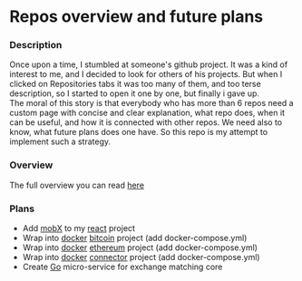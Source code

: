 # Repos overview and future plans

### Description

Once upon a time, I stumbled at someone's github project. It was a kind of interest to me, and I decided to look for others of his projects. But when I clicked on
Repositories tabs it was too many of them, and too terse description, so I started to open it one by one, but finally i gave up.  
The moral of this story is that everybody who has more than 6 repos need a custom page with concise and clear explanation, what repo does, when it can be useful,
and how it is connected with other repos. We need also to know, what future plans does one have. So this repo is my attempt to implement such a strategy.

### Overview

The full overview you can read [here](https://github.com/dgaydukov/repos-overview-and-future-plans/blob/master/overview.md)

### Plans

* Add [mobX](https://github.com/mobxjs/mobx) to my [react](https://github.com/dgaydukov/react-quickstart) project
* Wrap into [docker](https://docs.docker.com/get-started/part2/) [bitcoin](https://github.com/dgaydukov/nodejs-cce-blockchain-bitcoin) project (add docker-compose.yml)
* Wrap into [docker](https://docs.docker.com/get-started/part2/) [ethereum](https://github.com/dgaydukov/nodejs-cce-blockchain-ethereum) project (add docker-compose.yml)
* Wrap into [docker](https://docs.docker.com/get-started/part2/) [connector](https://github.com/dgaydukov/nodejs-cce-core-connector) project (add docker-compose.yml)
* Create [Go](https://github.com/golang/go) micro-service for exchange matching core